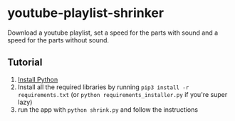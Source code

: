 # youtube-playlist-shrinker
Download a youtube playlist, set a speed for the parts with sound and a speed for the parts without sound.

## Tutorial

1. [Install Python](https://www.python.org/downloads/)
2. Install all the required libraries by running `pip3 install -r requirements.txt` (or `python requirements_installer.py` if you're super lazy)
3. run the app with `python shrink.py` and follow the instructions
